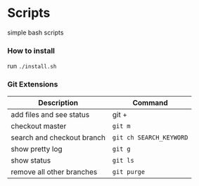 # Scripts
simple bash scripts

### How to install 

run `./install.sh`

### Git Extensions
| Description | Command |
|--|--|
| add files and see status|git +|
| checkout master| `git m`|
| search and checkout branch | `git ch SEARCH_KEYWORD`|
| show pretty log | `git g`|
| show status | `git ls` |
| remove all other branches | `git purge`|
